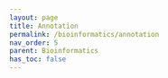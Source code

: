 ```yaml
---
layout: page
title: Annotation
permalink: /bioinformatics/annotation
nav_order: 5
parent: Bioinformatics
has_toc: false
---
```



